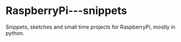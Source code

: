 # RaspberryPi---snippets
Snippets, sketches and small time projects for RaspberryPi, mostly in python. 
